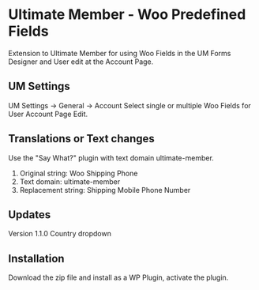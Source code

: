 # Ultimate Member - Woo Predefined Fields
Extension to Ultimate Member for using Woo Fields in the UM Forms Designer and User edit at the Account Page.
## UM Settings
UM Settings -> General -> Account
Select single or multiple Woo Fields for User Account Page Edit.
## Translations or Text changes
Use the "Say What?" plugin with text domain ultimate-member.
1. Original string: Woo Shipping Phone
2. Text domain: ultimate-member
3. Replacement string: Shipping Mobile Phone Number
## Updates
Version 1.1.0 Country dropdown
## Installation
Download the zip file and install as a WP Plugin, activate the plugin.
